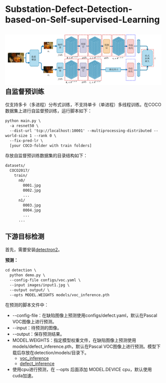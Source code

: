 # Substation-Defect-Detection-based-on-Self-supervised-Learning
![image](https://github.com/L-iffer/Substation-Defect-Detection-based-on-Self-supervised-Learning/blob/master/images/SimSiamPro.png)
自监督预训练
------
仅支持多卡（多进程）分布式训练，不支持单卡（单进程）多线程训练。在COCO数据集上进行自监督预训练，运行脚本如下：

```
python main.py \  
  -a resnet50 \
  --dist-url 'tcp://localhost:10001' --multiprocessing-distributed --world-size 1 --rank 0 \
  --fix-pred-lr \
  [your COCO-folder with train folders]
```
存放自监督预训练数据集的目录结构如下：

```
datasets/
  COCO2017/
    train/
      n0/
        0001.jpg
        0002.jpg
        ...
      n1/
        0003.jpg
        0004.jpg
        ...
      ...
```
下游目标检测
------
首先，需要安装[detectron2](https://github.com/facebookresearch/detectron2/blob/main/INSTALL.md)。

__预测：__

```
cd detection \
  python demo.py \
  --config-file configs/voc.yaml \
  --input images/input1.jpg \
  --output output/ \
  --opts MODEL.WEIGHTS models/voc_inference.pth
```
在预测的脚本文件中：  
* --config-file：在缺陷图像上预测使用configs/defect.yaml，默认在Pascal VOC图像上进行预测。
* --input：待预测的图像。
* --output：保存预测结果。
* MODEL.WEIGHTS：指定模型权重文件，在缺陷图像上预测使用models/defect_inference.pth，默认在Pascal VOC图像上进行预测。模型下载后存放在detection/models/目录下。
  * [voc_inference](https://pan.baidu.com/s/1yzQLi6K_NmXCjLjUGEBFPA?pwd=4ubz)
  * [defect_inference](https://pan.baidu.com/s/1q565w3FmpZqZNwR5M4xAuA?pwd=fcy4)
* 使用cpu进行预测，在 --opts 后面添加 MODEL.DEVICE cpu，默认使用cuda加速。
